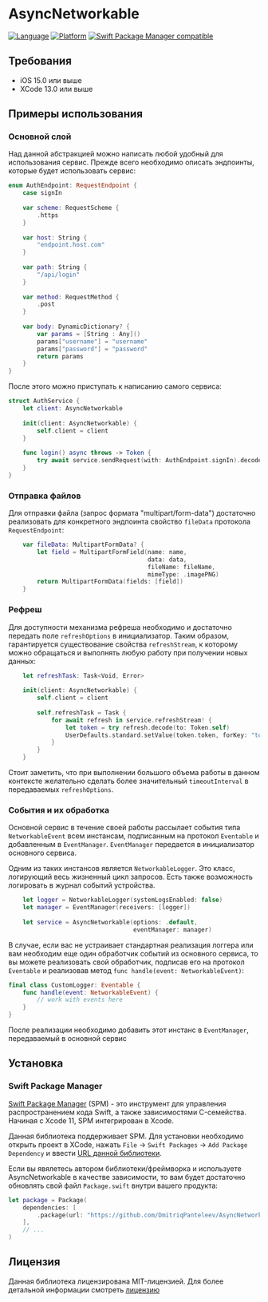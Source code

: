 # AsyncNetworkable
[![Language](https://img.shields.io/static/v1.svg?label=language&message=Swift%205&color=FA7343&logo=swift&style=flat-square)](https://swift.org)
[![Platform](https://img.shields.io/static/v1.svg?label=platforms&message=iOS%20&logo=apple&style=flat-square)](https://apple.com)
[![Swift Package Manager compatible](https://img.shields.io/badge/Swift%20Package%20Manager-compatible-brightgreen.svg)](https://github.com/apple/swift-package-manager)

## Требования
- iOS 15.0 или выше
- XCode 13.0 или выше

## Примеры использования
### Основной слой
Над данной абстракцией можно написать любой удобный для использования сервис. Прежде всего необходимо описать эндпоинты, которые будет использовать сервис:

```swift
enum AuthEndpoint: RequestEndpoint {
    case signIn
    
    var scheme: RequestScheme {
        .https
    }
    
    var host: String {
        "endpoint.host.com"
    }
    
    var path: String {
        "/api/login"
    }
    
    var method: RequestMethod {
        .post
    }
    
    var body: DynamicDictionary? {
        var params = [String : Any]()
        params["username"] = "username"
        params["password"] = "password"
        return params
    }
}
```

После этого можно приступать к написанию самого сервиса:

```swift
struct AuthService {
    let client: AsyncNetworkable
    
    init(client: AsyncNetworkable) {
        self.client = client
    }
    
    func login() async throws -> Token {
        try await service.sendRequest(with: AuthEndpoint.signIn).decode(to: Token.self)
    }
}
```

### Отправка файлов
Для отправки файла (запрос формата "multipart/form-data") достаточно реализовать для конкретного эндпоинта свойство `fileData` протокола `RequestEndpoint`:
```swift
    var fileData: MultipartFormData? {
        let field = MultipartFormField(name: name,
                                       data: data,
                                       fileName: fileName,
                                       mimeType: .imagePNG)
        return MultipartFormData(fields: [field])
    }
```

### Рефреш
Для доступности механизма рефреша необходимо и достаточно передать поле `refreshOptions` в инициализатор. Таким образом, гарантируется существование свойства `refreshStream`, к которому можно обращаться и выполнять любую работу при получении новых данных:
```swift
    let refreshTask: Task<Void, Error>
    
    init(client: AsyncNetworkable) {
        self.client = client
        
        self.refreshTask = Task {
            for await refresh in service.refreshStream! {
                let token = try refresh.decode(to: Token.self)
                UserDefaults.standard.setValue(token.token, forKey: "token")
            }
        }
    }
```
Стоит заметить, что при выполнении большого объема работы в данном контексте желательно сделать более значительный `timeoutInterval` в передаваемых `refreshOptions`.

### События и их обработка
Основной сервис в течение своей работы рассылает события типа `NetworkableEvent` всем инстансам, подписанным на протокол `Eventable` и добавленным в `EventManager`. `EventManager` передается в инициализатор основного сервиса.

Одним из таких инстансов является `NetworkableLogger`. Это класс, логирующий весь жизненный цикл запросов. Есть также возможность логировать в журнал событий устройства.
```swift
    let logger = NetworkableLogger(systemLogsEnabled: false)
    let manager = EventManager(receivers: [logger])
    
    let service = AsyncNetworkable(options: .default,
                                   eventManager: manager)
```
В случае, если вас не устраивает стандартная реализация логгера или вам необходим еще один обработчик событий из основного сервиса, то вы можете реализовать свой обработчик, подписав его на протокол `Eventable` и реализовав метод `func handle(event: NetworkableEvent)`:
```swift
final class CustomLogger: Eventable {
    func handle(event: NetworkableEvent) {
        // work with events here
    }
}
```
После реализации необходимо добавить этот инстанс в `EventManager`, передаваемый в основной сервис

## Установка
### Swift Package Manager
[Swift Package Manager](https://swift.org/package-manager/) (SPM) - это инструмент для управления распространением кода Swift, а также зависимостями C-семейства. Начиная с Xcode 11, SPM интегрирован в Xcode.

Данная библиотека поддерживает SPM. Для установки необходимо открыть проект в XCode, нажать `File` -> `Swift Packages` -> `Add Package Dependency` и ввести [URL данной библиотеки](https://github.com/DmitriqPanteleev/AsyncNetworkable.git).

Если вы явялетесь автором библиотеки/фреймворка и используете AsyncNetworkable в качестве зависимости, то вам будет достаточно обновлять свой файл `Package.swift` внутри вашего продукта:
```swift
let package = Package(
    dependencies: [
        .package(url: "https://github.com/DmitriqPanteleev/AsyncNetworkable.git", from: "1.0.0")
    ],
    // ...
)
```

## Лицензия
Данная библиотека лицензирована MIT-лицензией. Для более детальной информации смотреть [лицензию](https://github.com/DmitriqPanteleev/AsyncNetworkable/blob/main/LICENSE)

